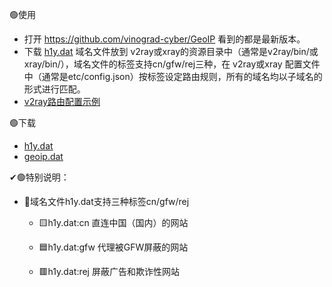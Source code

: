 
🟢使用
- 打开 https://github.com/vinograd-cyber/GeoIP 看到的都是最新版本。
- 下载 [h1y.dat](https://raw.githubusercontent.com/vinograd-cyber/GeoIP/main/geoip.dat) 域名文件放到 v2ray或xray的资源目录中（通常是v2ray/bin/或xray/bin/），域名文件的标签支持cn/gfw/rej三种，在 v2ray或xray 配置文件中（通常是etc/config.json）按标签设定路由规则，所有的域名均以子域名的形式进行匹配。
- [v2ray路由配置示例](https://github.com/vinograd-cyber/GeoIP/blob/main/routing.json)

🟢下载
- [h1y.dat](https://raw.githubusercontent.com/vinograd-cyber/GeoIP/main/h1y.dat)
- [geoip.dat](https://raw.githubusercontent.com/vinograd-cyber/GeoIP/main/geoip.dat)

✔🟢特别说明：

- 📌域名文件h1y.dat支持三种标签cn/gfw/rej
  - 🟨h1y.dat:cn 直连中国（国内）的网站
    
  - 🟦h1y.dat:gfw 代理被GFW屏蔽的网站
      
  - 🟥h1y.dat:rej 屏蔽广告和欺诈性网站
